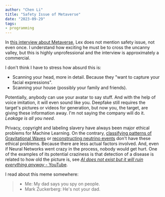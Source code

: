 ```yaml
---
author: "Chen Li"
title: "Safety Issue of Metaverse"
date: "2023-09-29"
tags: 
- programming
---
```


In [this interview about Metaverse](https://www.youtube.com/watch?v=MVYrJJNdrEg), Lex does not mention safety issue, not even once. I understand how exciting he must be to cross the uncanny valley, but this is highly unprofessional and the interview is approximately a commercial.

I don't think I have to stress how absurd this is:
- Scanning your head, more in detail. Because they "want to capture your facial expressions".
- Scanning your house (possibly your family and friends).

Potentially, anybody can use your avatar to say stuff. And with the help of voice imitation, it will even sound like you. Deepfake still requires the target's pictures or videos for generation, but now you, the target, are giving these information away. I'm not saying the company will do it. _Leakage is all you need_.

Privacy, copyright and labeling slavery have always been major ethical problems for Machine Learning. On the contrary, [classifying patterns of Gravitational Waves](https://chenlinear.github.io/posts/20230810-gravity-spy-2.0/) or [reconstructing neutrino events](https://chenlinear.github.io/posts/20230828-new-paper-on-arxiv-new-repository-iseecube/) don't have these ethical problems. Because there are less actual factors involved. And, even if Neural Networks went crazy in the process, nobody would get hurt. One of the examples of its potential craziness is that detection of a disease is related to how old the picture is, see [_AI does not exist but it will ruin everything anyway_ - YouTube](https://www.youtube.com/watch?v=EUrOxh_0leE).

I read about this meme somewhere:

>- Me: My dad says you spy on people.
>- Mark Zuckerberg: He's not your dad.